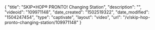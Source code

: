{
    "title": "SKIP*HOP&reg; PRONTO! Changing Station",
    "description": "",
    "videoid": "109971148",
    "date_created": "1502519322",
    "date_modified": "1504247454",
    "type": "captivate",
    "layout": "video",
    "url": "\/v\/skip-hop-pronto-changing-station\/109971148"
}